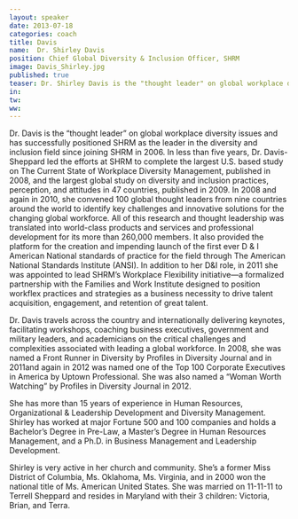 ```yaml
---
layout: speaker
date: 2013-07-18
categories: coach
title: Davis
name:  Dr. Shirley Davis
position: Chief Global Diversity & Inclusion Officer, SHRM
image: Davis_Shirley.jpg
published: true
teaser: Dr. Shirley Davis is the "thought leader" on global workplace diversity issues and has successfully positioned SHRM as the leader in the diversity and inclusion field since joining SHRM in 2006.
in:
tw: 
ww:
---
```

Dr. Davis is the “thought leader” on global workplace diversity issues and has successfully positioned SHRM as the leader in the diversity and inclusion field since joining SHRM in 2006. In less than five years, Dr. Davis-Sheppard led the efforts at SHRM to complete the largest U.S. based study on The Current State of Workplace Diversity Management, published in 2008, and the largest global study on diversity and inclusion practices, perception, and attitudes in 47 countries, published in 2009. In 2008 and again in 2010, she convened 100 global thought leaders from nine countries around the world to identify key challenges and innovative solutions for the changing global workforce. All of this research and thought leadership was translated into world-class products and services and professional development for its more than 260,000 members.  It also provided the platform for the creation and impending launch of the first ever D & I American National standards of practice for the field through The American National Standards Institute (ANSI). In addition to her D&I role, in 2011 she was appointed to lead SHRM’s Workplace Flexibility initiative—a formalized partnership with the Families and Work Institute designed to position workflex practices and strategies as a business necessity to drive talent acquisition, engagement, and retention of great talent.

Dr. Davis travels across the country and internationally delivering keynotes, facilitating workshops, coaching business executives, government and military leaders, and academicians on the critical challenges and complexities associated with leading a global workforce. In 2008, she was named a Front Runner in Diversity by Profiles in Diversity Journal and in 2011and again in 2012 was named one of the Top 100 Corporate Executives in America by Uptown Professional. She was also named a “Woman Worth Watching” by Profiles in Diversity Journal in 2012.

She has more than 15 years of experience in Human Resources, Organizational & Leadership Development and Diversity Management. Shirley has worked at major Fortune 500 and 100 companies and holds a Bachelor’s Degree in Pre-Law, a Master’s Degree in Human Resources Management, and a Ph.D. in Business Management and Leadership Development. 

Shirley is very active in her church and community. She’s a former Miss District of Columbia, Ms. Oklahoma, Ms. Virginia, and in 2000 won the national title of Ms. American United States. She was married on 11-11-11 to Terrell Sheppard and resides in Maryland with their 3 children: Victoria, Brian, and Terra.
